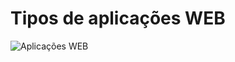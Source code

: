 # Tipos de aplicações WEB

![Aplicações WEB](https://user-images.githubusercontent.com/56851943/189970926-a3c9c64c-2edc-4d67-9a90-afdc24ab772d.png)